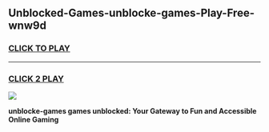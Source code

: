 
## Unblocked-Games-unblocke-games-Play-Free-wnw9d
<h3>
<a href="https://premium76.site?title=unblocke-games&ref=09A">CLICK TO PLAY</a></h3>
<hr>

<h3>
<a href="https://premium76.site?title=unblocke-games&ref=09A">CLICK 2 PLAY</a>
  
</h3>

<a href="https://premium76.site?title=unblocke-games&ref=09A"><img src="https://clearcache.store/games.png"></a>


**unblocke-games games unblocked: Your Gateway to Fun and Accessible Online Gaming**
